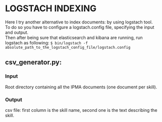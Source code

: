 # LOGSTACH INDEXING
Here I try another alternative to index documents: by using logstach tool.   
To do so you have to configure a logstach.config file, specifying the input and output.  
Then after being sure that elasticsearch and kibana are running, run logstach as following:
`$ bin/logstach -f absolute_path_to_the_logstach_config_file/logstach.config`

## csv_generator.py:
### Input
Root directory containing all the IPMA documents (one document per skill).
### Output 
csv file: first column is the skill name, second one is the text describing the skill.
